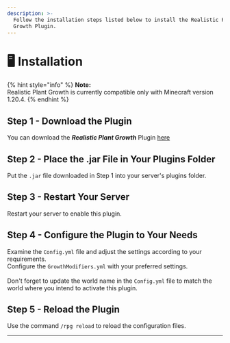 ```yaml
---
description: >-
  Follow the installation steps listed below to install the Realistic Plant
  Growth Plugin.
---
```


# 🖥 Installation

{% hint style="info" %}
**Note:**\
Realistic Plant Growth is currently compatible only with Minecraft version 1.20.4.
{% endhint %}

## Step 1 - Download the Plugin

You can download the _**Realistic Plant Growth**_ Plugin [here](https://modrinth.com/plugin/realistic-plant-growth)

## Step 2 - Place the .jar File in Your Plugins Folder

Put the `.jar` file downloaded in Step 1 into your server's plugins folder.

## Step 3 - Restart Your Server

Restart your server to enable this plugin.

## Step 4 - Configure the Plugin to Your Needs

Examine the `Config.yml` file and adjust the settings according to your requirements.\
Configure the `GrowthModifiers.yml` with your preferred settings.\
\
Don't forget to update the world name in the `Config.yml` file to match the world where you intend to activate this plugin.

## Step 5 - Reload the Plugin

Use the command `/rpg reload` to reload the configuration files.

***
